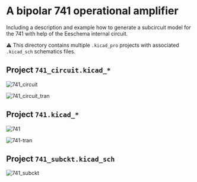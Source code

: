 # A bipolar 741 operational amplifier
Including a description and example how to generate a subcircuit model for the 741 with help of the Eeschema internal circuit.

:warning: This directory contains multiple `.kicad_pro` projects with associated `.kicad_sch` schematics files.

## Project `741_circuit.kicad_*`
![741_circuit](https://github.com/labtroll/KiCad-Simulations/assets/3527219/d4646537-c7bb-4457-90e9-ce5e2e06a7bc)

![741_circuit_tran](https://github.com/labtroll/KiCad-Simulations/assets/3527219/0b1ea14a-60f9-487e-99f8-dcaa75ae5498)

## Project `741.kicad_*`
![741](https://github.com/labtroll/KiCad-Simulations/assets/3527219/b9c9d366-02f5-4bb9-9d40-4ff2f4bd5ce0)

![741-tran](https://github.com/labtroll/KiCad-Simulations/assets/3527219/25bb6a11-5d4a-44f4-a08e-34afe9132e93)


## Project `741_subckt.kicad_sch`
![741_subckt](https://github.com/labtroll/KiCad-Simulations/assets/3527219/ac3993a2-2e1e-4d40-b9e4-82f4719ac14e)

